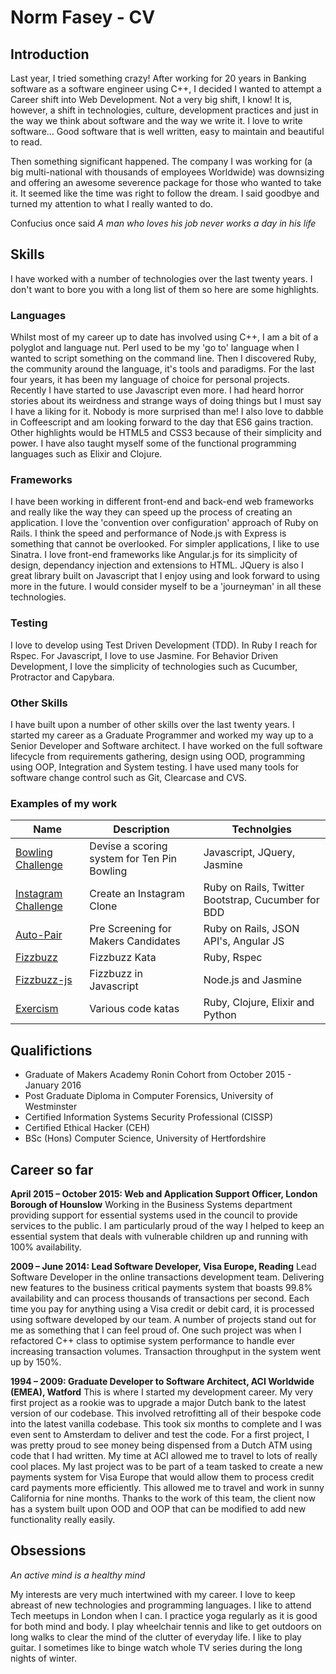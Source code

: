 # Norm Fasey - CV

## Introduction

Last year, I tried something crazy! After working for 20 years in Banking software as a software engineer using C++, I decided I wanted to attempt a Career shift into Web Development. Not a very big shift, I know! It is, however, a shift in technologies, culture, development practices and just in the way we think about software and the way we write it. I love to write software... Good software that is well written, easy to maintain and beautiful to read. 

Then something significant happened. The company I was working for (a big multi-national with thousands of employees Worldwide) was downsizing and offering an awesome severence package for those who wanted to take it. It seemed like the time was right to follow the dream. I said goodbye and turned my attention to what I really wanted to do. 

Confucius once said *A man who loves his job never works a day in his life* 

## Skills

I have worked with a number of technologies over the last twenty years. I don't want to bore you with a long list of them so here are some highlights.

### Languages

Whilst most of my career up to date has involved using C++, I am a bit of a polyglot and language nut. Perl used to be my 'go to' language when I wanted to script something on the command line. Then I discovered Ruby, the community around the language, it's tools and paradigms. For the last four years, it has been my language of choice for personal projects. Recently I have started to use Javascript even more. I had heard horror stories about its weirdness and strange ways of doing things but I must say I have a liking for it. Nobody is more surprised than me! I also love to dabble in Coffeescript and am looking forward to the day that ES6 gains traction. Other highlights would be HTML5 and CSS3 because of their simplicity and power. I have also taught myself some of the functional programming languages such as Elixir and Clojure.

### Frameworks

I have been working in different front-end and back-end web frameworks and really like the way they can speed up the process of creating an application. I love the 'convention over configuration' approach of Ruby on Rails. I think the speed and performance of Node.js with Express is something that cannot be overlooked. For simpler applications, I like to use Sinatra. I love front-end frameworks like Angular.js for its simplicity of design, dependancy injection and extensions to HTML. JQuery is also I great library built on Javascript that I enjoy using and look forward to using more in the future. I would consider myself to be a 'journeyman' in all these technologies. 

### Testing 

I love to develop using Test Driven Development (TDD). In Ruby I reach for Rspec. For Javascript, I love to use Jasmine. For Behavior Driven Development, I love the simplicity of technologies such as Cucumber, Protractor and Capybara.

### Other Skills

I have built upon a number of other skills over the last twenty years. I started my career as a Graduate Programmer and worked my way up to a Senior Developer and Software architect. I have worked on the full software lifecycle from requirements gathering, design using OOD, programming using OOP, Integration and System testing. I have used many tools for software change control such as Git, Clearcase and CVS.

### Examples of my work

| Name              | Description                                 | Technolgies |
| --- | --- | --- |
| [Bowling Challenge](https://github.com/DeathRay1977/bowling-challenge) | Devise a scoring system for Ten Pin Bowling | Javascript, JQuery, Jasmine | 
| [Instagram Challenge](https://github.com/DeathRay1977/instagram-challenge) | Create an Instagram Clone | Ruby on Rails, Twitter Bootstrap, Cucumber for BDD |
| [Auto-Pair](https://github.com/DeathRay1977/Auto-pair) | Pre Screening for Makers Candidates | Ruby on Rails, JSON API's, Angular JS |
| [Fizzbuzz](https://github.com/DeathRay1977/fizzbuzz)| Fizzbuzz Kata | Ruby, Rspec |
| [Fizzbuzz-js](https://github.com/DeathRay1977/fizzbuzz-js)| Fizzbuzz in Javascript | Node.js and Jasmine |
| [Exercism](https://github.com/DeathRay1977/exercism) | Various code katas | Ruby, Clojure, Elixir and Python |

## Qualifictions

* Graduate of Makers Academy Ronin Cohort from October 2015 - January 2016
* Post Graduate Diploma in Computer Forensics, University of Westminster
* Certified Information Systems Security Professional (CISSP)
* Certified Ethical Hacker (CEH)
* BSc (Hons) Computer Science, University of Hertfordshire

## Career so far

**April 2015 – October 2015: Web and Application Support Officer, London Borough of Hounslow**
Working in the Business Systems department providing support for essential systems used in the council to provide services to the public. I am particularly proud of the way I helped to keep an essential system that deals with vulnerable children up and running with 100% availability.

**2009 – June 2014: Lead Software Developer, Visa Europe, Reading**
Lead Software Developer in the online transactions development team. Delivering new features to the business critical payments system that boasts 99.8% availability and can process thousands of transactions per second. Each time you pay for anything using a Visa credit or debit card, it is processed using software developed by our team. A number of projects stand out for me as something that I can feel proud of. One such project was when I refactored C++ class to optimise system performance to handle ever increasing transaction volumes. Transaction throughput in the system went up by 150%.


**1994 – 2009: Graduate Developer to Software Architect, ACI Worldwide (EMEA), Watford**
This is where I started my development career. My very first project as a rookie was to upgrade a major Dutch bank to the latest version of our codebase. This involved retrofitting all of their bespoke code into the latest vanilla codebase. This took six months to complete and I was even sent to Amsterdam to deliver and test the code. For a first project, I was pretty proud to see money being dispensed from a Dutch ATM using code that I had written. My time at ACI allowed me to travel to lots of really cool places. My last project was to be part of a team tasked to create a new payments system for Visa Europe that would allow them to process credit card payments more efficiently. This allowed me to travel and work in sunny California for nine months. Thanks to the work of this team, the client now has a system built upon OOD and OOP that can be modified to add new functionality really easily.

## Obsessions

*An active mind is a healthy mind*

My interests are very much intertwined with my career. I love to keep abreast of new technologies and programming languages. I like to attend Tech meetups in London when I can. I practice yoga regularly as it is good for both mind and body. I play wheelchair tennis and like to get outdoors on long walks to clear the mind of the clutter of everyday life. I like to play guitar. I sometimes like to binge watch whole TV series during the long nights of winter.
